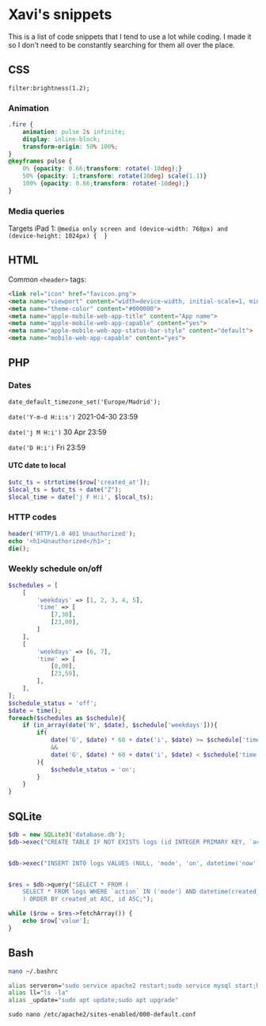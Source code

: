 # Xavi's snippets

This is a list of code snippets that I tend to use a lot while coding. I made it so I don't need to be constantly searching for them all over the place.

## CSS

`filter:brightness(1.2);`


### Animation

```CSS
.fire {
    animation: pulse 2s infinite;
    display: inline-block;
    transform-origin: 50% 100%;
}
@keyframes pulse {
    0% {opacity: 0.66;transform: rotate(-10deg);}
    50% {opacity: 1;transform: rotate(10deg) scale(1.1)}
    100% {opacity: 0.66;transform: rotate(-10deg);}
}
```

### Media queries

Targets iPad 1: `@media only screen and (device-width: 768px) and (device-height: 1024px) {  }`




## HTML

Common `<header>` tags:

```HTML
<link rel="icon" href="favicon.png">
<meta name="viewport" content="width=device-width, initial-scale=1, minimum-scale=1">
<meta name="theme-color" content="#000000">
<meta name="apple-mobile-web-app-title" content="App name">
<meta name="apple-mobile-web-app-capable" content="yes">
<meta name="apple-mobile-web-app-status-bar-style" content="default">
<meta name="mobile-web-app-capable" content="yes">
```


## PHP

### Dates

`date_default_timezone_set('Europe/Madrid');`

`date('Y-m-d H:i:s')`
2021-04-30 23:59

`date('j M H:i')`
30 Apr 23:59

`date('D H:i')`
Fri 23:59

#### UTC date to local

```PHP
$utc_ts = strtotime($row['created_at']);
$local_ts = $utc_ts + date("Z");
$local_time = date('j F H:i', $local_ts);
```

### HTTP codes

```PHP
header('HTTP/1.0 401 Unauthorized');
echo '<h1>Unauthorized</h1>';
die();
```

### Weekly schedule on/off

```PHP
$schedules = [
    [
        'weekdays' => [1, 2, 3, 4, 5],
        'time' => [
            [7,30],
            [23,00],
        ]
    ],
    [
        'weekdays' => [6, 7],
        'time' => [
            [8,00],
            [23,59],
        ],
    ],
];
$schedule_status = 'off';
$date = time();
foreach($schedules as $schedule){
    if (in_array(date('N', $date), $schedule['weekdays'])){
        if(
            date('G', $date) * 60 + date('i', $date) >= $schedule['time'][0][0] * 60 + $schedule['time'][0][1]
            &&
            date('G', $date) * 60 + date('i', $date) < $schedule['time'][1][0] * 60 + $schedule['time'][1][1]
        ){
            $schedule_status = 'on';
        }
    }
}
```


## SQLite

```PHP
$db = new SQLite3('database.db');
$db->exec("CREATE TABLE IF NOT EXISTS logs (id INTEGER PRIMARY KEY, `action` VARCHAR(50), `value` VARCHAR(50), `created_at` DATETIME);");


$db->exec("INSERT INTO logs VALUES (NULL, 'mode', 'on', datetime('now'));");


$res = $db->query("SELECT * FROM (
    SELECT * FROM logs WHERE `action` IN ('mode') AND datetime(created_at) >= datetime('now', '-48 Hour') ORDER BY created_at DESC, id DESC
    ) ORDER BY created_at ASC, id ASC;");

while ($row = $res->fetchArray()) {
    echo $row['value'];
}

```


## Bash

```BASH
nano ~/.bashrc

alias serveron="sudo service apache2 restart;sudo service mysql start;htop"
alias ll="ls -la"
alias _update="sudo apt update;sudo apt upgrade"
```

`sudo nano /etc/apache2/sites-enabled/000-default.conf`
